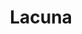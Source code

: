 ---
collection: rolLudoteca
title: 'Lacuna'
image: 474-lacuna-papel.jpeg
editorial: 'Nosolorol'
editorial_ref: 'CB030'
isbn:
type: 'Básico'
web: https://www.nosolorol.com/es/conbarba/474/474-lacuna-papel?search_query=lacuna&results=2
format: 'Libro tapa blanda'
system: 'Lacuna'
created_at: '2021-01-08T13:21:45+00:00'
---